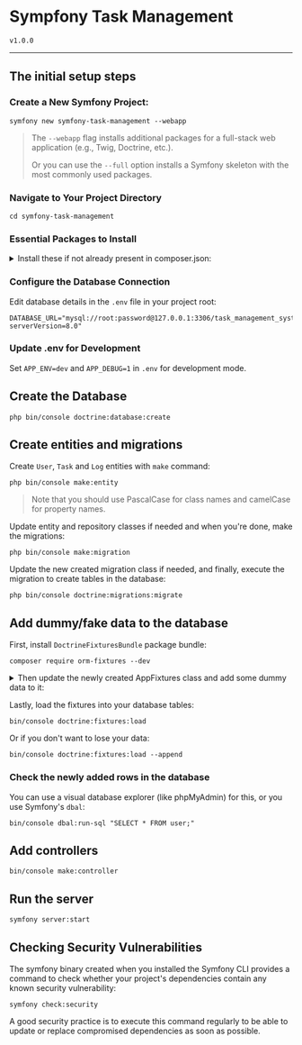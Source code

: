 # Sympfony Task Management
`v1.0.0`

---

## The initial setup steps

### Create a New Symfony Project:
`symfony new symfony-task-management --webapp`
> The `--webapp` flag installs additional packages for a full-stack web application (e.g., Twig, Doctrine, etc.).
>
> Or you can use the `--full` option installs a Symfony skeleton with the most commonly used packages.

### Navigate to Your Project Directory
```
cd symfony-task-management
```

### Essential Packages to Install
<details>
	<summary>Install these if not already present in composer.json:</summary>

Basic web functionality:
```
composer require symfony/webapp-pack
```

Security for authentication:
```
composer require symfony/security-bundle
```

Forms and validation:
```
composer require symfony/form
composer require symfony/validator
```

Twig:
```
composer require twig
```

Database related:
```
composer require symfony/orm-pack
composer require doctrine/doctrine-migrations-bundle
```

For API development:
```
composer require symfony/serializer-pack
composer require api
```

#### Development Tools
Symfony Maker Bundle: 
```
composer require symfony/maker-bundle --dev
```

Debug toolbar and debugging tools:
```
composer require symfony/debug-pack --dev
```

For testing:
```
composer require symfony/test-pack --dev
```

#### Symfony Webpack Encore (Optional, for Asset Management)
If you plan to use CSS/JS bundling and want to integrate tools like Webpack, install the Webpack Encore bundle:
```
composer require symfony/webpack-encore-bundle
```
Then, install Webpack and configure your assets.
</details>

### Configure the Database Connection
Edit database details in the `.env` file in your project root:
```
DATABASE_URL="mysql://root:password@127.0.0.1:3306/task_management_system?serverVersion=8.0"
```

### Update .env for Development
Set `APP_ENV=dev` and `APP_DEBUG=1` in `.env` for development mode.

## Create the Database
```
php bin/console doctrine:database:create
```

## Create entities and migrations
Create `User`, `Task` and `Log` entities with `make` command:
```
php bin/console make:entity
```
> Note that you should use PascalCase for class names and camelCase for property names.

Update entity and repository classes if needed and when you're done, make the migrations:
```
php bin/console make:migration
```

Update the new created migration class if needed, and finally, execute the migration to create tables in the database:
```
php bin/console doctrine:migrations:migrate
```

## Add dummy/fake data to the database
First, install `DoctrineFixturesBundle` package bundle:
```
composer require orm-fixtures --dev
```

<details>
	<summary>Then update the newly created AppFixtures class and add some dummy data to it:</summary>

```
$user = new User();
$user->setEmail(...);
$user->setPassword(...);
...

$manager->persist($user);

$task = new Task();
$task->setTitle(...);
$task->setDescription(...);
...

$manager->persist($task);

...
```
</details>

Lastly, load the fixtures into your database tables:
```
bin/console doctrine:fixtures:load
```

Or if you don't want to lose your data:
```
bin/console doctrine:fixtures:load --append
```

### Check the newly added rows in the database
You can use a visual database explorer (like phpMyAdmin) for this, or you use Symfony's `dbal`:
```
bin/console dbal:run-sql "SELECT * FROM user;"
```

## Add controllers
```
bin/console make:controller
```

## Run the server
```
symfony server:start
```

## Checking Security Vulnerabilities
The symfony binary created when you installed the Symfony CLI provides a command to check whether your project's dependencies contain any known security vulnerability:
```
symfony check:security
```
A good security practice is to execute this command regularly to be able to update or replace compromised dependencies as soon as possible.

